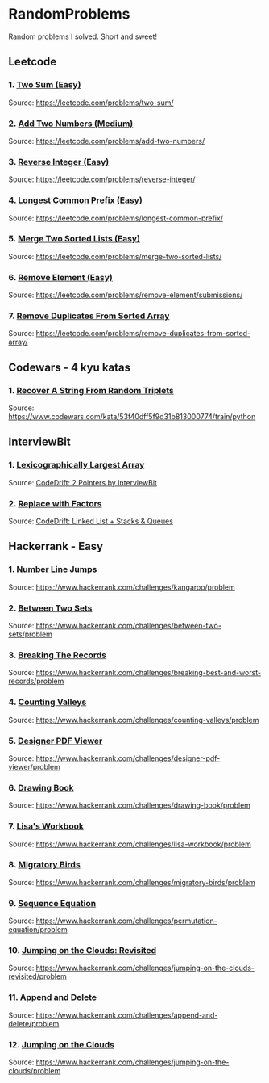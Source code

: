# RandomProblems

Random problems I solved. Short and sweet!

## Leetcode
### 1. [Two Sum (Easy)](Leetcode/two-sum.py)
Source: https://leetcode.com/problems/two-sum/
### 2. [Add Two Numbers (Medium)](Leetcode/add-two-numbers.py)
Source: https://leetcode.com/problems/add-two-numbers/
### 3. [Reverse Integer (Easy)](Leetcode/reverse-integer.py)
Source: https://leetcode.com/problems/reverse-integer/
### 4. [Longest Common Prefix (Easy)](Leetcode/longest-common-prefix.py)
Source: https://leetcode.com/problems/longest-common-prefix/
### 5. [Merge Two Sorted Lists (Easy)](Leetcode/merge-two-sorted-lists.py)
Source: https://leetcode.com/problems/merge-two-sorted-lists/
### 6. [Remove Element (Easy)](Leetcode/remove-element.py)
Source: https://leetcode.com/problems/remove-element/submissions/
### 7. [Remove Duplicates From Sorted Array](Leetcode/remove-duplicates-from-sorted-array.py)
Source: https://leetcode.com/problems/remove-duplicates-from-sorted-array/
## Codewars - 4 kyu katas
### 1. [Recover A String From Random Triplets](Codewars-4kyu/RecoverAStringFromRandomTriplets.py)
Source: https://www.codewars.com/kata/53f40dff5f9d31b813000774/train/python
## InterviewBit
### 1. [Lexicographically Largest Array](InterviewBit/Lexicographically%20largest%20array)
Source: [CodeDrift: 2 Pointers by InterviewBit](https://www.interviewbit.com/contest/code-drift-2-pointers/)
### 2. [Replace with Factors](InterviewBit/Replace%20with%20Factors)
Source: [CodeDrift: Linked List + Stacks & Queues](https://www.interviewbit.com/contest/codedrift--linked-list---stacks---queues-7cbf/)
## Hackerrank - Easy
### 1. [Number Line Jumps](Hackerrank-easy/Number%20Line%20Jumps)
Source: https://www.hackerrank.com/challenges/kangaroo/problem
### 2. [Between Two Sets](Hackerrank-easy/BetweenTwoSets.py)
Source: https://www.hackerrank.com/challenges/between-two-sets/problem
### 3. [Breaking The Records](Hackerrank-easy/BreakingTheRecords.py)
Source: https://www.hackerrank.com/challenges/breaking-best-and-worst-records/problem
### 4. [Counting Valleys](Hackerrank-easy/CountingValleys.py)
Source: https://www.hackerrank.com/challenges/counting-valleys/problem
### 5. [Designer PDF Viewer](Hackerrank-easy/DesignerPDFViewer.py)
Source: https://www.hackerrank.com/challenges/designer-pdf-viewer/problem
### 6. [Drawing Book](Hackerrank-easy/DrawingBook.py)
Source: https://www.hackerrank.com/challenges/drawing-book/problem
### 7. [Lisa's Workbook](LisaWorkbook.py)
Source: https://www.hackerrank.com/challenges/lisa-workbook/problem
### 8. [Migratory Birds](Hackerrank-easy/MigratoryBirds.py)
Source: https://www.hackerrank.com/challenges/migratory-birds/problem
### 9. [Sequence Equation](Hackerrank-easy/SequenceEquation.py)
Source: https://www.hackerrank.com/challenges/permutation-equation/problem
### 10. [Jumping on the Clouds: Revisited](Hackerrank-easy/JumpingOnTheCloudsRevisited.py)
Source: https://www.hackerrank.com/challenges/jumping-on-the-clouds-revisited/problem
### 11. [Append and Delete](Hackerrank-easy/AppendAndDelete.py)
Source: https://www.hackerrank.com/challenges/append-and-delete/problem
### 12. [Jumping on the Clouds](Hackerrank-easy/jumping-on-the-clouds.py)
Source: https://www.hackerrank.com/challenges/jumping-on-the-clouds/problem